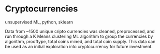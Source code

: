 # Cryptocurrencies
unsupervised ML, python, sklearn

Data from ~1500 unique cripto currencies was cleaned, preprocessed, and run through a K Means clustering ML algorithm to group the currencies by algorithm, prooftype, total coins mined, and total coin supply. 
This data can be used as an initial exploration into cryptocurrency for future investment.
